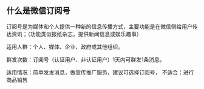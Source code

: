 ## 什么是微信订阅号

订阅号是为媒体和个人提供一种新的信息传播方式，主要功能是在微信侧给用户传达资讯；（功能类似报纸杂志，提供新闻信息或娱乐趣事）

适用人群：个人、媒体、企业、政府或其他组织。

群发次数：订阅号（认证用户、非认证用户）1天内可群发1条消息。

适用情况：简单发发消息，做宣传推广服务，建议可选择订阅号， 不适合：进行商品销售